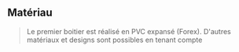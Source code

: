 Matériau
--------

>Le premier boitier est réalisé en PVC expansé (Forex). D'autres matériaux et designs sont possibles en tenant compte
